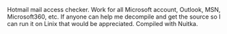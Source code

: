 Hotmail mail access checker. Work for all Microsoft account, Outlook, MSN, Microsoft360, etc. If anyone can help me decompile and get the source so I can run it on Linix that would be appreciated. Compiled with Nuitka.
